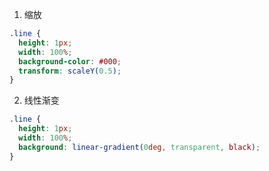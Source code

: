 1. 缩放
```css
.line {
  height: 1px;
  width: 100%;
  background-color: #000;
  transform: scaleY(0.5);
}

```
2. 线性渐变
```css
.line {
  height: 1px;
  width: 100%;
  background: linear-gradient(0deg, transparent, black);
}

```